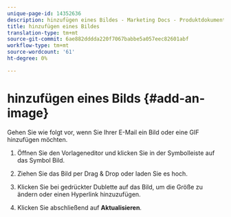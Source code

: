 ```yaml
---
unique-page-id: 14352636
description: hinzufügen eines Bildes - Marketing Docs - Produktdokumentation
title: hinzufügen eines Bildes
translation-type: tm+mt
source-git-commit: 6ae882dddda220f7067babbe5a057eec82601abf
workflow-type: tm+mt
source-wordcount: '61'
ht-degree: 0%

---
```



# hinzufügen eines Bilds {#add-an-image}

Gehen Sie wie folgt vor, wenn Sie Ihrer E-Mail ein Bild oder eine GIF hinzufügen möchten.

1. Öffnen Sie den Vorlageneditor und klicken Sie in der Symbolleiste auf das Symbol Bild.

1. Ziehen Sie das Bild per Drag &amp; Drop oder laden Sie es hoch.

1. Klicken Sie bei gedrückter Dublette auf das Bild, um die Größe zu ändern oder einen Hyperlink hinzuzufügen.

1. Klicken Sie abschließend auf **Aktualisieren**.
